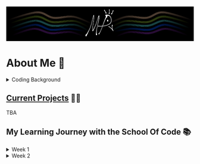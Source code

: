 ![My profile banner, which is a simplified black and white peacock with gold, green, teal, blue, and purple ribbons flanking it.](MyBanner.png)





# **About Me** 🦚

<details>

<summary> Coding Background </summary>

<br>
  
I began my journey into coding in April 2024, where I started learning Python to make video games. Using mainly Enki, Mimo, and Sololearn, I spent a couple of hours a day learning about Python, getting my first exposure to primitive and complex data types, mutables and immutables, "for" and "while" loops, and the general control flow of code. Beyond my declining work as a transcriptionist, I finally had some solid structure back in my life, but it still felt like I was going through the motions; I internalised what I was reading and typing, but I didn't have a way to gauge the effectiveness of my self-learning, or know what path to go down. My attention shifted away from my pipedream of making my own, commercially-successful, award-winning unicorn of a video game, and instead towards a more feasible, sustainable route towards becoming a web developer or software engineer.

Of course, I had lots of questions for myself:

* _"Am I more suited to be a back-end developer? Front-end?_
* _Can I hack it as a full-stack developer?_
* _What are my strengths and weaknesses as a programmer, and what holes are there in my application of best practices, design, and theory?_
* _How do I approach searching for work within this field without a degree?_
* _How can I prepare myself for interviews?"_

I knew I needed some sort of formal environment to guide me in the right direction, so I googled "free remote coding bootcamps UK", and found the [School Of Code](https://www.schoolofcode.co.uk/). To keep myself accountable, I've kept both a diary and a substantial folder of revision notes, which has instilled a habit and love for documentation. I was also barely eligible for the [Click Start](https://instituteofcoding.org/campaign/click-start/) programme, which allowed me to achieve 20+ soft skills and tech-based certifications from Coursera, and it reaffirmed my decision to try and start a career in software development, or anything else involving creative solutions or interactive entertainment through programming.

I would say that a major reason I applied to a bootcamp rather than solely continuing my self-learning is that I wanted to challenge and enrich my character. I could spend another year or two learning to code by myself, and I might even become very proficient... yet I would have no clue about how to work effectively with others without stepping on a lot of toes, which I've come to learn is an especially important skill. I gather that tech companies want problem-solvers, logisticians, innovators, mediators, and team players more so than juniors who can code in dozens of languages and frameworks, especially in the current climate of AI-assisted solutions.
</details>





## <u>Current Projects</u> 👨‍💻

TBA





## **My Learning Journey with the School Of Code** 📚 ##

<details><summary>Week 1</summary>
  
### *Day 1* ### 

I had a great time getting to know my two team members for this week, as well as gaining an overview of what the bootcamp will entail. I knew it when I applied, but the focus on a growth mindset and group programming for the curriculum seems like the perfect way for me to develop myself not only as a programmer, but as a person. It'll be a long 16 weeks, but I truly believe this bootcamp will change my life for the better.

### *Day 2* ### 

---

### *Day 3* ### 

---

### *Day 2* ### 

---

### *Day 4* ### 

---

### *Day 6* ### 

---

### *Day 7* ### 

</details>

<details><summary>Week 2</summary>
  
### *Day 1* ### 

---

### *Day 2* ### 

---

### *Day 3* ### 

---

### *Day 2* ### 

---

### *Day 4* ### 

---

### *Day 6* ### 

---

### *Day 7* ### 

</details>
